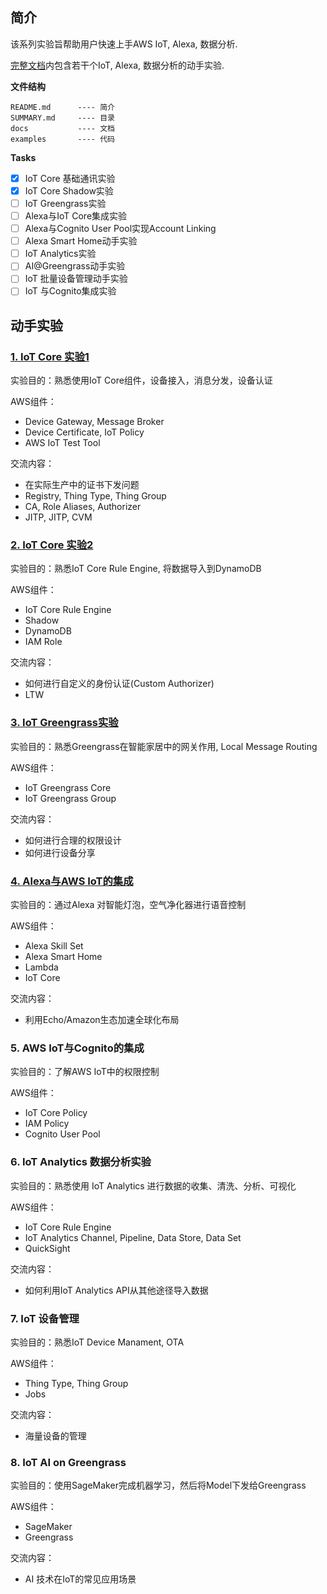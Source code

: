 ## 简介
该系列实验旨帮助用户快速上手AWS IoT, Alexa, 数据分析.

[完整文档](https://chinalabs.github.io/aws-iot-labs/)内包含若干个IoT, 
Alexa, 数据分析的动手实验.


**文件结构**
```
README.md      ---- 简介
SUMMARY.md     ---- 目录
docs           ---- 文档
examples       ---- 代码
```

**Tasks**

- [x] IoT Core 基础通讯实验
- [x] IoT Core Shadow实验
- [ ] IoT Greengrass实验
- [ ] Alexa与IoT Core集成实验
- [ ] Alexa与Cognito User Pool实现Account Linking
- [ ] Alexa Smart Home动手实验
- [ ] IoT Analytics实验
- [ ] AI@Greengrass动手实验
- [ ] IoT 批量设备管理动手实验
- [ ] IoT 与Cognito集成实验

## 动手实验

### [1. IoT Core 实验1](docs/lab1.IoTCore.1.md)
实验目的：熟悉使用IoT Core组件，设备接入，消息分发，设备认证

AWS组件：
* Device Gateway, Message Broker
* Device Certificate, IoT Policy
* AWS IoT Test Tool
  
交流内容：
* 在实际生产中的证书下发问题
* Registry, Thing Type, Thing Group
* CA, Role Aliases, Authorizer
* JITP, JITP, CVM

### [2. IoT Core 实验2](docs/lab2.IoTCore.2.md)
实验目的：熟悉IoT Core Rule Engine, 将数据导入到DynamoDB

AWS组件：
* IoT Core Rule Engine
* Shadow
* DynamoDB
* IAM Role

交流内容：
* 如何进行自定义的身份认证(Custom Authorizer)
* LTW

### [3. IoT Greengrass实验](docs/lab3.greengrass.md)
实验目的：熟悉Greengrass在智能家居中的网关作用, Local Message Routing

AWS组件：
* IoT Greengrass Core
* IoT Greengrass Group

交流内容：
* 如何进行合理的权限设计
* 如何进行设备分享

### [4. Alexa与AWS IoT的集成](docs/lab4.Alexa.md)
实验目的：通过Alexa 对智能灯泡，空气净化器进行语音控制

AWS组件：
* Alexa Skill Set
* Alexa Smart Home
* Lambda
* IoT Core

交流内容：
* 利用Echo/Amazon生态加速全球化布局

### 5. AWS IoT与Cognito的集成
实验目的：了解AWS IoT中的权限控制

AWS组件：
* IoT Core Policy
* IAM Policy
* Cognito User Pool

### 6. IoT Analytics 数据分析实验
实验目的：熟悉使用 IoT Analytics 进行数据的收集、清洗、分析、可视化

AWS组件：
* IoT Core Rule Engine
* IoT Analytics Channel, Pipeline, Data Store, Data Set
* QuickSight
  
交流内容：
* 如何利用IoT Analytics API从其他途径导入数据

### 7. IoT 设备管理
实验目的：熟悉IoT Device Manament, OTA

AWS组件：
* Thing Type, Thing Group
* Jobs

交流内容：
* 海量设备的管理

### 8. IoT AI on Greengrass
实验目的：使用SageMaker完成机器学习，然后将Model下发给Greengrass

AWS组件：
* SageMaker
* Greengrass

交流内容：
* AI 技术在IoT的常见应用场景
